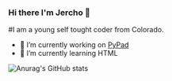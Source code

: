 ### Hi there I'm Jercho 👋

#I am a young self tought coder from Colorado.

- 🔭 I’m currently working on [PyPad](https://github.com/Jericho-Coder/pypad-ide)
- 🌱 I’m currently learning HTML

![Anurag's GitHub stats](https://github-readme-stats.vercel.app/api?username=Jericho-Coder&show_icons=true&theme=algolia)
